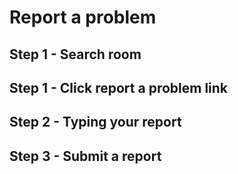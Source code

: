# Report a problem

## Step 1 - Search room

## Step 1 - Click report a problem link

## Step 2 - Typing your report

## Step 3 - Submit a report
